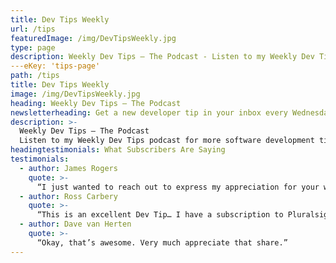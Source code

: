 ```yaml
---
title: Dev Tips Weekly
url: /tips
featuredImage: /img/DevTipsWeekly.jpg
type: page
description: Weekly Dev Tips – The Podcast - Listen to my Weekly Dev Tips podcast for more software development tips, provided in short audio form.
---eKey: 'tips-page'
path: /tips
title: Dev Tips Weekly
image: /img/DevTipsWeekly.jpg
heading: Weekly Dev Tips – The Podcast
newsletterheading: Get a new developer tip in your inbox every Wednesday!
description: >-
  Weekly Dev Tips – The Podcast
  Listen to my Weekly Dev Tips podcast for more software development tips, provided in short audio form. You can expect some overlap in terms of topics, but unless you’ve been getting the newsletter since day one, you probably won’t find too much repetition between the two formats. Available online, iTunes, etc. 
headingtestimonials: What Subscribers Are Saying  
testimonials:
  - author: James Rogers
    quote: >-
      “I just wanted to reach out to express my appreciation for your weekly dev tips. I find them really useful/insightful and feel you judge the length of the articles well, making them easy/quick to digest in a coffee break (your way of explaining concepts helps too of course!)”
  - author: Ross Carbery
    quote: >-
      “This is an excellent Dev Tip… I have a subscription to Pluralsight so I’ve bookmarked your course and will watch it when I have a chance. Your tips are really insightful. Keep up the great work.”
  - author: Dave van Herten
    quote: >-
      “Okay, that’s awesome. Very much appreciate that share.”      
---
```

